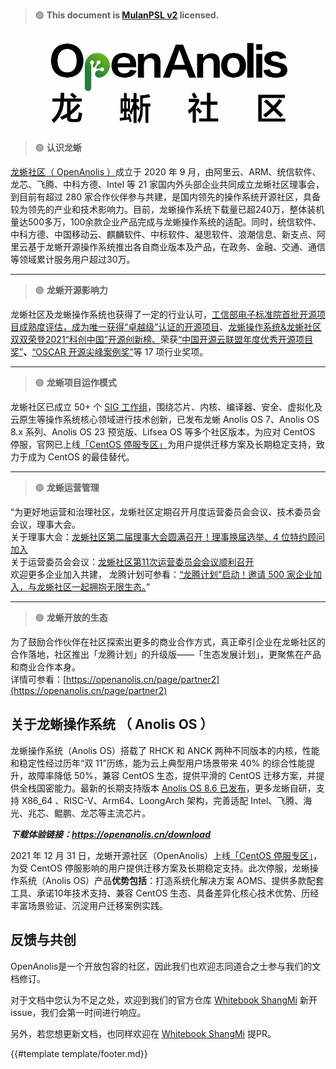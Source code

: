 > 🟢 **This document is [MulanPSL v2](http://license.coscl.org.cn/MulanPSL2) licensed.**

<div align=center>
<img src="images/anolis_logo.png" alt="OpenAnolis 龙蜥社区">
</div>

> 🟢 **认识龙蜥**

[龙蜥社区（ OpenAnolis ）](https://openanolis.cn/)成立于 2020 年 9 月，由阿里云、ARM、统信软件、龙芯、飞腾、中科方德、Intel 等 21 家国内外头部企业共同成立龙蜥社区理事会，到目前有超过 280 家合作伙伴参与共建，是国内领先的操作系统开源社区，具备较为领先的产业和技术影响力。目前，龙蜥操作系统下载量已超240万，整体装机量达500多万，100余款企业产品完成与龙蜥操作系统的适配。同时，统信软件、中科方德、中国移动云、麒麟软件、中标软件、凝思软件、浪潮信息、新支点、阿里云基于龙蜥开源操作系统推出各自商业版本及产品，在政务、金融、交通、通信等领域累计服务用户超过30万。

---

> 🟢 **龙蜥开源影响力**

龙蜥社区及龙蜥操作系统也获得了一定的行业认可，[工信部电子标准院首批开源项目成熟度评估，成为唯一获得“卓越级”认证的开源项目](http://mp.weixin.qq.com/s?__biz=Mzg4MTMyMTUwMQ==&mid=2247489730&idx=1&sn=0b549f7feeffe565b99c939be916a939&chksm=cf66ebb0f81162a6dcd528a82df831a35f94baaeb9b6e848d0bf9f293b74a12cb609b2e17282&scene=21#wechat_redirect)、[龙蜥操作系统&龙蜥社区双双荣登2021“科创中国”开源创新榜、](http://mp.weixin.qq.com/s?__biz=Mzg4MTMyMTUwMQ==&mid=2247492302&idx=1&sn=210eac490987f2929d42766f0e847f86&chksm=cf6511bcf81298aa1c06341e50ddb1fa0b50e51d7e9f422ef33ea0106ce0f0ab0a7745639e1c&scene=21#wechat_redirect)荣获[“中国开源云联盟年度优秀开源项目奖”](http://mp.weixin.qq.com/s?__biz=Mzg4MTMyMTUwMQ==&mid=2247486523&idx=1&sn=7216b3ae7609263e53fc8161426b9556&chksm=cf66ff49f811765f882930ec5646658c31e86026aa8e273272eed1d7e3bf083d57157e82f156&scene=21#wechat_redirect)**、**[“OSCAR 开源尖峰案例奖”](http://mp.weixin.qq.com/s?__biz=Mzg4MTMyMTUwMQ==&mid=2247485275&idx=1&sn=a7069bf2ab7f5112097790740a34cf04&chksm=cf66f429f8117d3f08b768c58246e0623ea0d37a7dbcf985d55b20ea6f744e11f143df3c7c9b&scene=21#wechat_redirect)等 17 项行业奖项。

---

> 🟢 **龙蜥项目运作模式**

龙蜥社区已成立 50+ 个 [SIG 工作组](https://openanolis.cn/sig)，围绕芯片、内核、编译器、安全、虚拟化及云原生等操作系统核心领域进行技术创新，已发布龙蜥 Anolis OS 7、Anolis OS 8.x 系列、Anolis OS 23 预览版、Lifsea OS 等多个社区版本，为应对 CentOS 停服，官网已上线[「CentOS 停服专区」](http://mp.weixin.qq.com/s?__biz=Mzg4MTMyMTUwMQ==&mid=2247489838&idx=1&sn=80b18635611f36a4fcda127c9f680ef7&chksm=cf66ea5cf811634a72158c21e62c67071d1ca696a49ebfc5ea4f85f0ec1029ce01a94b42ad49&scene=21#wechat_redirect)为用户提供迁移方案及长期稳定支持，致力于成为 CentOS 的最佳替代。

---

> 🟢 **龙蜥运营管理**

“为更好地运营和治理社区，龙蜥社区定期召开月度运营委员会会议、技术委员会会议，理事大会。<br />关于理事大会：[龙蜥社区第二届理事大会圆满召开！理事换届选举、4 位特约顾问加入](https://mp.weixin.qq.com/s?__biz=Mzg4MTMyMTUwMQ==&mid=2247503472&idx=1&sn=39dc75cc588229e11668f78c1ca97bcd&chksm=cf653d02f812b4149b2377055c85826abbf820247d8830edd2f2641640afc2be30320f548667&token=1715963391&lang=zh_CN#rd)<br />关于运营委员会会议：[龙蜥社区第11次运营委员会会议顺利召开](https://mp.weixin.qq.com/s?__biz=Mzg4MTMyMTUwMQ==&mid=2247506198&idx=1&sn=df7d014b0d56eb242dee04371d921613&chksm=cf652a64f812a372ee4611135d6767538c15f65384dca2ef4495b4f5c37c573c5c5d27304c2f&token=1715963391&lang=zh_CN#rd)<br />欢迎更多企业加入共建， 龙腾计划可参看：[“龙腾计划”启动！邀请 500 家企业加入，与龙蜥社区一起拥抱无限生态。](http://mp.weixin.qq.com/s?__biz=Mzg4MTMyMTUwMQ==&mid=2247489716&idx=1&sn=015ea14b047dd48e729c85d5421ff941&chksm=cf66ebc6f81162d03758c9c15b1818de4538d9e85aef4c3e4c8ba9301a33603a7ed7a276928d&scene=21#wechat_redirect)”

---

> 🟢 **龙蜥开放的生态**

为了鼓励合作伙伴在社区探索出更多的商业合作方式，真正牵引企业在龙蜥社区的合作落地，社区推出「龙腾计划」的升级版——「生态发展计划」，更聚焦在产品和商业合作本身。<br />详情可参看：[https://openanolis.cn/page/partner2](https://openanolis.cn/page/partner2)

## 关于龙蜥操作系统 （ Anolis OS ）

龙蜥操作系统（Anolis OS）搭载了 RHCK 和 ANCK 两种不同版本的内核，性能和稳定性经过历年“双 11”历练，能为云上典型用户场景带来 40% 的综合性能提升，故障率降低 50%，兼容 CentOS 生态，提供平滑的 CentOS 迁移方案，并提供全栈国密能力。最新的长期支持版本 [Anolis OS 8.6 已发布](http://mp.weixin.qq.com/s?__biz=Mzg4MTMyMTUwMQ==&mid=2247500330&idx=1&sn=8a4b87f8ef72631cf42d9ede957da35a&chksm=cf653158f812b84e1586d5d5b1fd2f9ce561e1a509022154e6a3cf4dc68ddae7d65d517df957&scene=21#wechat_redirect)，更多龙蜥自研，支持 X86_64 、RISC-V、Arm64、LoongArch 架构，完善适配 Intel、飞腾、海光、兆芯、鲲鹏、龙芯等主流芯片。

**_下载体验链接：<https://openanolis.cn/download>_**

2021 年 12 月 31 日，龙蜥开源社区（OpenAnolis）上线[「CentOS 停服专区」](http://mp.weixin.qq.com/s?__biz=Mzg4MTMyMTUwMQ==&mid=2247489838&idx=1&sn=80b18635611f36a4fcda127c9f680ef7&chksm=cf66ea5cf811634a72158c21e62c67071d1ca696a49ebfc5ea4f85f0ec1029ce01a94b42ad49&scene=21#wechat_redirect)，为受 CentOS 停服影响的用户提供迁移方案及长期稳定支持。此次停服，龙蜥操作系统（Anolis OS）产品**优势包括**：打造系统化解决方案 AOMS、提供多款配套工具、承诺10年技术支持、兼容 CentOS 生态、具备差异化核心技术优势、历经丰富场景验证、沉淀用户迁移案例实践。<br />

## 反馈与共创

OpenAnolis是一个开放包容的社区，因此我们也欢迎志同道合之士参与我们的文档修订。

对于文档中您认为不足之处，欢迎到我们的官方仓库 [Whitebook ShangMi](https://gitee.com/anolis/whitebook-shangmi) 新开issue，我们会第一时间进行响应。

另外，若您想更新文档，也同样欢迎在 [Whitebook ShangMi](https://gitee.com/anolis/whitebook-shangmi) 提PR。

{{#template template/footer.md}}
